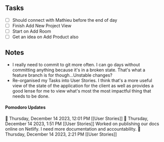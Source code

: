 ## Tasks
- [ ] Should connect with Mathieu before the end of day
- [ ] Finish Add New Project View
- [ ] Start on Add Room
- [ ] Get an idea on Add Product also

## Notes
-  I really need to commit to git more often. I can go days without committing anything because it's in a broken state. That's what a feature branch is for though...Unstable changes?
- Re-organised my Tasks into User Stories. I think that's a more useful view of the state of the application for the client as well as provides a good lense for me to view what's most the most impactful thing that needs to be done.

#### Pomodoro Updates
🍅 Thursday, December 14 2023, 12:01 PM [[User Stories]]
🍅 Thursday, December 14 2023, 1:51 PM [[User Stories]]
	Worked on publishing our docs online on Netlify. I need more documentation and accountability.🍅 Thursday, December 14 2023, 2:21 PM [[User Stories]]